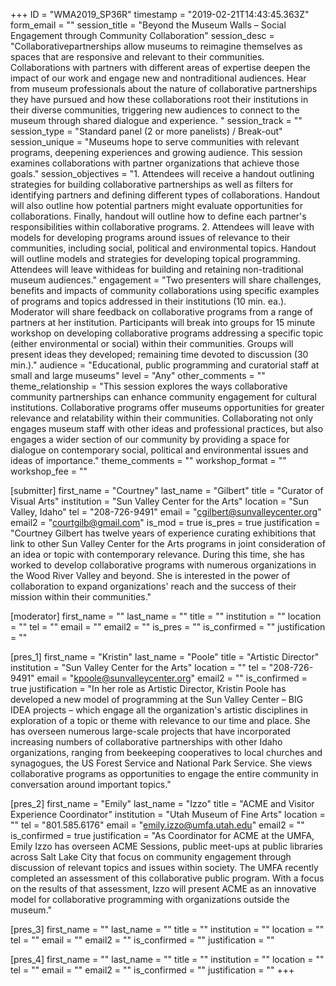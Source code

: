 +++
ID = "WMA2019_SP36R"
timestamp = "2019-02-21T14:43:45.363Z"
form_email = ""
session_title = "Beyond the Museum Walls – Social Engagement through Community Collaboration"
session_desc = "Collaborativepartnerships allow museums to reimagine themselves as spaces that are responsive and relevant to their communities. Collaborations with partners with different areas of expertise deepen the impact of our work and engage new and nontraditional audiences. Hear from museum professionals about the nature of collaborative partnerships they have pursued and how these collaborations root their institutions in their diverse communities, triggering new audiences to connect to the museum through shared dialogue and experience. "
session_track = ""
session_type = "Standard panel (2 or more panelists) / Break-out"
session_unique = "Museums hope to serve communities with relevant programs, deepening experiences and growing audience. This session examines collaborations with partner organizations that achieve those goals."
session_objectives = "1. Attendees will receive a handout outlining strategies for building collaborative partnerships as well as filters for identifying partners and defining different types of collaborations. Handout will also outline how potential partners might evaluate opportunities for collaborations. Finally, handout will outline how to define each partner's responsibilities within collaborative programs. 2. Attendees will leave with models for developing programs around issues of relevance to their communities, including social, political and environmental topics. Handout will outline models and strategies for developing topical programming. Attendees will leave withideas for building and retaining non-traditional museum audiences."
engagement = "Two presenters will share challenges, benefits and impacts of community collaborations using specific examples of programs and topics addressed in their institutions (10 min. ea.). Moderator will share feedback on collaborative programs from a range of partners at her institution. Participants will break into groups for 15 minute workshop on developing collaborative programs addressing a specific topic (either environmental or social) within their communities. Groups will present ideas they developed; remaining time devoted to discussion (30 min.)."
audience = "Educational, public programming and curatorial staff at small and large museums"
level = "Any"
other_comments = ""
theme_relationship = "This session explores the ways collaborative community partnerships can enhance community engagement for cultural institutions. Collaborative programs offer museums opportunities for greater relevance and relatability within their communities. Collaborating not only engages museum staff with other ideas and professional practices, but also engages a wider section of our community by providing a space for dialogue on contemporary social, political and environmental issues and ideas of importance."
theme_comments = ""
workshop_format = ""
workshop_fee = ""

[submitter]
first_name = "Courtney"
last_name = "Gilbert"
title = "Curator of Visual Arts"
institution = "Sun Valley Center for the Arts"
location = "Sun Valley, Idaho"
tel = "208-726-9491"
email = "cgilbert@sunvalleycenter.org"
email2 = "courtgilb@gmail.com"
is_mod = true
is_pres = true
justification = "Courtney Gilbert has twelve years of experience curating exhibitions that link to other Sun Valley Center for the Arts programs in joint consideration of an idea or topic with contemporary relevance. During this time, she has worked to develop collaborative programs with numerous organizations in the Wood River Valley and beyond. She is interested in the power of collaboration to expand organizations' reach and the success of their mission within their communities."

[moderator]
first_name = ""
last_name = ""
title = ""
institution = ""
location = ""
tel = ""
email = ""
email2 = ""
is_pres = ""
is_confirmed = ""
justification = ""

[pres_1]
first_name = "Kristin"
last_name = "Poole"
title = "Artistic Director"
institution = "Sun Valley Center for the Arts"
location = ""
tel = "208-726-9491"
email = "kpoole@sunvalleycenter.org"
email2 = ""
is_confirmed = true
justification = "In her role as Artistic Director, Kristin Poole has developed a new model of programming at the Sun Valley Center – BIG IDEA projects – which engage all the organization's artistic disciplines in exploration of a topic or theme with relevance to our time and place. She has overseen numerous large-scale projects that have incorporated increasing numbers of collaborative partnerships with other Idaho organizations, ranging from beekeeping cooperatives to local churches and synagogues, the US Forest Service and National Park Service. She views collaborative programs as opportunities to engage the entire community in conversation around important topics."

[pres_2]
first_name = "Emily"
last_name = "Izzo"
title = "ACME and Visitor Experience Coordinator"
institution = "Utah Museum of Fine Arts"
location = ""
tel = "801.585.6176"
email = "emily.izzo@umfa.utah.edu"
email2 = ""
is_confirmed = true
justification = "As Coordinator for ACME at the UMFA, Emily Izzo has overseen ACME Sessions, public meet-ups at public libraries across Salt Lake City that focus on community engagement through discussion of relevant topics and issues within society. The UMFA recently completed an assessment of this collaborative public program. With a focus on the results of that assessment, Izzo will present ACME as an innovative model for collaborative programming with organizations outside the museum."

[pres_3]
first_name = ""
last_name = ""
title = ""
institution = ""
location = ""
tel = ""
email = ""
email2 = ""
is_confirmed = ""
justification = ""

[pres_4]
first_name = ""
last_name = ""
title = ""
institution = ""
location = ""
tel = ""
email = ""
email2 = ""
is_confirmed = ""
justification = ""
+++

